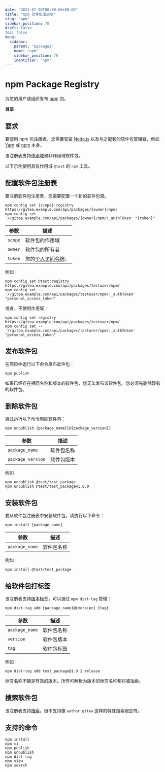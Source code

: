 ```yaml
---
date: "2021-07-20T00:00:00+00:00"
title: "npm 软件包注册表"
slug: "npm"
sidebar_position: 70
draft: false
toc: false
menu:
  sidebar:
    parent: "packages"
    name: "npm"
    sidebar_position: 70
    identifier: "npm"
---
```


# npm Package Registry

为您的用户或组织发布 [npm](https://www.npmjs.com/) 包。

**目录**


## 要求

要使用 npm 包注册表，您需要安装 [Node.js](https://nodejs.org/en/download/)  以及与之配套的软件包管理器，例如 [Yarn](https://classic.yarnpkg.com/en/docs/install) 或 [npm](https://docs.npmjs.com/downloading-and-installing-node-js-and-npm/) 本身。

该注册表支持[作用域](https://docs.npmjs.com/misc/scope/)和非作用域软件包。

以下示例使用具有作用域 `@test` 的 `npm` 工具。

## 配置软件包注册表

要注册软件包注册表，您需要配置一个新的软件包源。

```shell
npm config set {scope}:registry https://gitea.example.com/api/packages/{owner}/npm/
npm config set -- '//gitea.example.com/api/packages/{owner}/npm/:_authToken' "{token}"
```

| 参数    | 描述                                                                                    |
| ------- | --------------------------------------------------------------------------------------- |
| `scope` | 软件包的作用域                                                                          |
| `owner` | 软件包的所有者                                                                          |
| `token` | 您的[个人访问令牌](development/api-usage.md#通过-api-认证)。 |

例如：

```shell
npm config set @test:registry https://gitea.example.com/api/packages/testuser/npm/
npm config set -- '//gitea.example.com/api/packages/testuser/npm/:_authToken' "personal_access_token"
```

或者，不使用作用域：

```shell
npm config set registry https://gitea.example.com/api/packages/testuser/npm/
npm config set -- '//gitea.example.com/api/packages/testuser/npm/:_authToken' "personal_access_token"
```

## 发布软件包

在项目中运行以下命令发布软件包：

```shell
npm publish
```

如果已经存在相同名称和版本的软件包，您无法发布该软件包。您必须先删除现有的软件包。

## 删除软件包

通过运行以下命令删除软件包：

```shell
npm unpublish {package_name}[@{package_version}]
```

| 参数              | 描述       |
| ----------------- | ---------- |
| `package_name`    | 软件包名称 |
| `package_version` | 软件包版本 |

例如

```shell
npm unpublish @test/test_package
npm unpublish @test/test_package@1.0.0
```

## 安装软件包

要从软件包注册表中安装软件包，请执行以下命令：

```shell
npm install {package_name}
```

| 参数           | 描述       |
| -------------- | ---------- |
| `package_name` | 软件包名称 |

例如：

```shell
npm install @test/test_package
```

## 给软件包打标签

该注册表支持[版本标签](https://docs.npmjs.com/adding-dist-tags-to-packages/)，可以通过 `npm dist-tag` 管理：

```shell
npm dist-tag add {package_name}@{version} {tag}
```

| 参数           | 描述       |
| -------------- | ---------- |
| `package_name` | 软件包名称 |
| `version`      | 软件包版本 |
| `tag`          | 软件包标签 |

例如：

```shell
npm dist-tag add test_package@1.0.2 release
```

标签名称不能是有效的版本。所有可解析为版本的标签名称都将被拒绝。

## 搜索软件包

该注册表支持[搜索](https://docs.npmjs.com/cli/v7/commands/npm-search/)，但不支持像 `author:gitea` 这样的特殊搜索限定符。

## 支持的命令

```
npm install
npm ci
npm publish
npm unpublish
npm dist-tag
npm view
npm search
```
